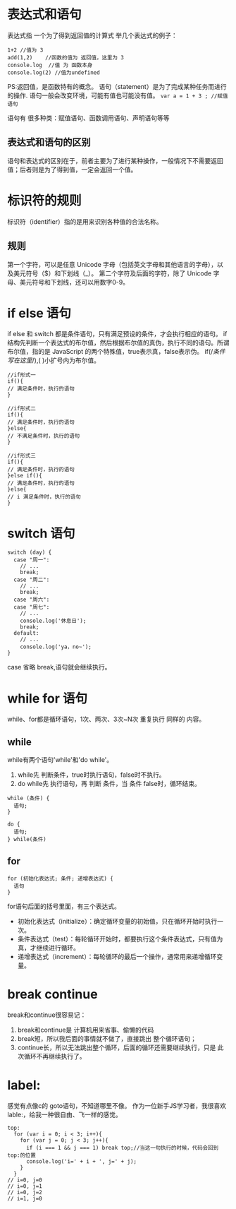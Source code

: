 # 表达式和语句
表达式指 一个为了得到返回值的计算式
举几个表达式的例子：
```
1+2	//值为 3
add(1,2)	//函数的值为 返回值，这里为 3
console.log  //值 为 函数本身
console.log(2) //值为undefined
```

PS:返回值，是函数特有的概念。
语句（statement）是为了完成某种任务而进行的操作.
语句一般会改变环境，可能有值也可能没有值。
` var a = 1 + 3 ; //赋值语句 `

语句有 很多种类：赋值语句、函数调用语句、声明语句等等

## 表达式和语句的区别
语句和表达式的区别在于，前者主要为了进行某种操作，一般情况下不需要返回值；后者则是为了得到值，一定会返回一个值。
# 标识符的规则
标识符（identifier）指的是用来识别各种值的合法名称。
## 规则
第一个字符，可以是任意 Unicode 字母（包括英文字母和其他语言的字母），以及美元符号（$）和下划线（_）。
第二个字符及后面的字符，除了 Unicode 字母、美元符号和下划线，还可以用数字0-9。
# if else 语句
if else 和 switch 都是条件语句，只有满足预设的条件，才会执行相应的语句。
if结构先判断一个表达式的布尔值，然后根据布尔值的真伪，执行不同的语句。所谓布尔值，指的是 JavaScript 的两个特殊值，true表示真，false表示伪。
if(/*条件写在这里*/),( )小扩号内为布尔值。
```
//if形式一
if(){
// 满足条件时，执行的语句
}

//if形式二
if(){
// 满足条件时，执行的语句
}else{
// 不满足条件时，执行的语句
}

//if形式三
if(){
// 满足条件时，执行的语句
}else if(){
// 满足条件时，执行的语句
}else{
// i 满足条件时，执行的语句
}
```

# switch 语句
```
switch (day) {
  case "周一":
    // ...
    break;
  case "周二":
    // ...
    break;
  case "周六":
  case "周七":
    // ...
    console.log('休息日');
    break;
  default:
    // ...
    console.log('ya，no~');
}
```

case 省略 break,语句就会继续执行。

# while for 语句
while、for都是循环语句，1次、两次、3次~N次 重复执行 同样的 内容。
## while
while有两个语句'while'和'do while'。

1. while先 判断条件，true时执行语句，false时不执行。
2. do while先 执行语句，再 判断 条件，当 条件 false时，循环结束。
```
while (条件) {
  语句;
}

do {
  语句;
} while(条件)
```
## for
```
for (初始化表达式; 条件; 递增表达式) {
  语句
}
```

for语句后面的括号里面，有三个表达式。

* 初始化表达式（initialize）：确定循环变量的初始值，只在循环开始时执行一次。
* 条件表达式（test）：每轮循环开始时，都要执行这个条件表达式，只有值为真，才继续进行循环。
* 递增表达式（increment）：每轮循环的最后一个操作，通常用来递增循环变量。

# break continue
break和continue很容易记：
1. break和continue是 计算机用来省事、偷懒的代码
2. break短，所以我后面的事情就不做了，直接跳出 整个循环语句；
3. continue长，所以无法跳出整个循环，后面的循环还需要继续执行，只是 此次循环不再继续执行了。

# label:
感觉有点像c的 goto语句，不知道哪里不像。
作为一位新手JS学习者，我很喜欢lable:，给我一种很自由、飞一样的感觉。
```
top:
  for (var i = 0; i < 3; i++){
    for (var j = 0; j < 3; j++){
      if (i === 1 && j === 1) break top;//当这一句执行的时候，代码会回到top:的位置
      console.log('i=' + i + ', j=' + j);
    }
  }
// i=0, j=0
// i=0, j=1
// i=0, j=2
// i=1, j=0
```